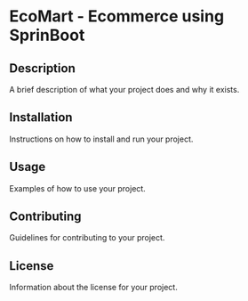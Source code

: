 # EcoMart - Ecommerce using SprinBoot

## Description
A brief description of what your project does and why it exists.

## Installation
Instructions on how to install and run your project.

## Usage
Examples of how to use your project.

## Contributing
Guidelines for contributing to your project.

## License
Information about the license for your project.

